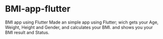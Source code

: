 # BMI-app-flutter
BMI app using Flutter
Made an simple app using Flutter; wich gets your Age, Weight, Height and Gender, and calculates your BMI.
and shows you your BMI result and Status.
